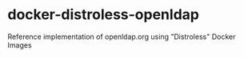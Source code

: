 # docker-distroless-openldap
Reference implementation of openldap.org using "Distroless" Docker Images
